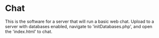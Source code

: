 # Chat

This is the software for a server that will run a basic web chat.
Upload to a server with databases enabled, navigate to 'initDatabases.php', and open the 'index.html' to chat.